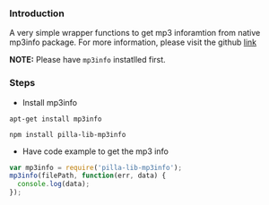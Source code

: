 ### Introduction
A very simple wrapper functions to get mp3 inforamtion from native mp3info package. 
For more information, please visit the github [link](https://github.com/PerryWu/pilla-lib-mp3info)

__NOTE:__ Please have `mp3info` instatlled first.

### Steps
* Install mp3info

`apt-get install mp3info`

`npm install pilla-lib-mp3info`

* Have code example to get the mp3 info

```javascript
var mp3info = require('pilla-lib-mp3info');
mp3info(filePath, function(err, data) {
  console.log(data);
}); 
```
